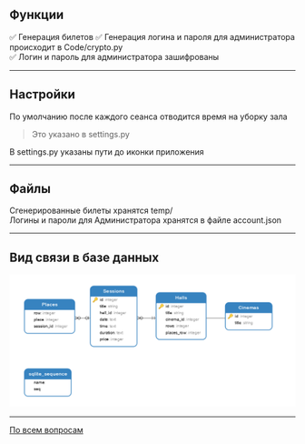 ## Функции
:white_check_mark: Генерация билетов
:white_check_mark: Генерация логина и пароля для администратора происходит в Code/crypto.py  
:white_check_mark: Логин и пароль для администратора зашифрованы
____
## Настройки
По умолчанию после каждого сеанса отводится время на уборку зала  
> Это указано в settings.py   

В settings.py указаны пути до иконки приложения 
____
## Файлы
Сгенерированные билеты хранятся temp/  
Логины и пароли для Администратора хранятся в файле account.json
____
## Вид связи в базе данных
![](https://github.com/MR-Geri/cinema/raw/master/image/image.png)
____
[По всем вопросам](https://vk.com/mr_geri)
